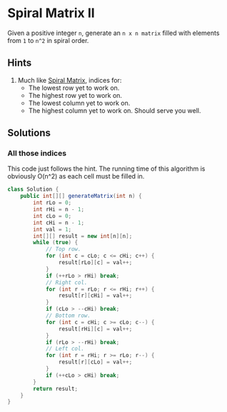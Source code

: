 # Spiral Matrix II

Given a positive integer `n`, generate an `n x n matrix` filled with elements
from `1` to `n^2` in spiral order.

## Hints

1. Much like [Spiral Matrix](spiral-matrix), indices for:
   * The lowest row yet to work on.
   * The highest row yet to work on.
   * The lowest column yet to work on.
   * The highest column yet to work on.
   Should serve you well.

## Solutions

### All those indices

This code just follows the hint. The running time of this algorithm is obviously
O(n^2) as each cell must be filled in.

```java
class Solution {
    public int[][] generateMatrix(int n) {
        int rLo = 0;
        int rHi = n - 1;
        int cLo = 0;
        int cHi = n - 1;
        int val = 1;
        int[][] result = new int[n][n];
        while (true) {
            // Top row.
            for (int c = cLo; c <= cHi; c++) {
                result[rLo][c] = val++;
            }
            if (++rLo > rHi) break;
            // Right col.
            for (int r = rLo; r <= rHi; r++) {
                result[r][cHi] = val++;
            }
            if (cLo > --cHi) break;
            // Bottom row.
            for (int c = cHi; c >= cLo; c--) {
                result[rHi][c] = val++;
            }
            if (rLo > --rHi) break;
            // Left col.
            for (int r = rHi; r >= rLo; r--) {
                result[r][cLo] = val++;
            }
            if (++cLo > cHi) break;
        }
        return result;
    }
}
```
